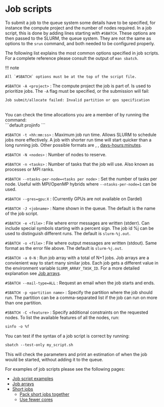 

# Job scripts

To submit a job to the queue system some details have to be specified,
for instance the compute project and the number of nodes required.
In a job script, this is done by adding lines starting with `#SBATCH`.
These options are then passed to the SLURM, the queue system.
They are not the same as options to the `srun` command, and both needed to be configured properly.

The following list explains the most common options specified in job scripts. For a complete reference please consult the output of `man sbatch`.

!!! note

    All `#SBATCH` options must be at the top of the script file.


`#SBATCH -A <project>`
: The compute project the job is part of. Is used to prioritize jobs.
  The `-A` flag must be specified, or the submission will fail:
  <br/>
  ```default
  Job submit/allocate failed: Invalid partition or qos specification
  ```
  <br/>
  You can check the time allocations you are a member of by running the command:
  <br/>
  ```default
  projinfo
  ```


`#SBATCH -t <hh:mm:ss>`
: Maximum job run time. Allows SLURM to schedule jobs more effectively. A job with shorter run time will start quicker than a long running job. Other possible formats are <minutes>, <days-hours>, <days-hours:minutes>.


`#SBATCH -N <nodes>`
: Number of nodes to reserve.


`#SBATCH -n <tasks>`
: Number of tasks that the job will use. Also known as processes or MPI ranks.


`#SBATCH --ntasks-per-node=<tasks per node>`
: Set the number of tasks per node. Useful with MPI/OpenMP hybrids where `--ntasks-per-node=1` can be used.


`#SBATCH --gres=gpu:X`
: (Currently GPUs are not available on Dardel)


`#SBATCH -J <jobname>`
: Name shown in the queue. The default is the name of the job script.


`#SBATCH -e <file>`
: File where error messages are written (stderr). Can include special symbols starting with a percent sign. The job id %j can be used to distinguish different runs. The default is `slurm-%j.out`.


`#SBATCH -o <file>`
: File where output messages are written (stdout). Same format as the error file above. The default is `slurm-%j.out`.


`#SBATCH -a 0-N`
: Run job array with a total of N+1 jobs. Job arrays are a convienient way to start many similar jobs. Each job gets a different value in the environment variable `SLURM_ARRAY_TASK_ID`. For a more detailed explanation see [Job arrays](job_arrays.md#job-arrays).


`#SBATCH --mail-type=ALL`
: Request an email when the job starts and ends.


`#SBATCH -p <partition name>`
: Specify the partition where the job should run. The partition can be a comma-separated list if the job can run on more than one partition.


`#SBATCH -C <feature>`
: Specify additional constraints on the requested nodes. To list the available features of all the nodes, run:
  <br/>
  ```default
  sinfo -o %f
  ```

You can test if the syntax of a job script is correct by running:

```default
sbatch --test-only my_script.sh
```

This will check the parameters and print an estimation of when the job would be started, without adding it to the queue.

For examples of job scripts please see the following pages:

* [Job script examples](job_scripts_dardel.md)
* [Job arrays](job_arrays.md)
* [Short jobs](short_jobs.md)
  * [Pack short jobs together](short_jobs.md#pack-short-jobs-together)
  * [Use fewer cores](short_jobs.md#use-fewer-cores)
